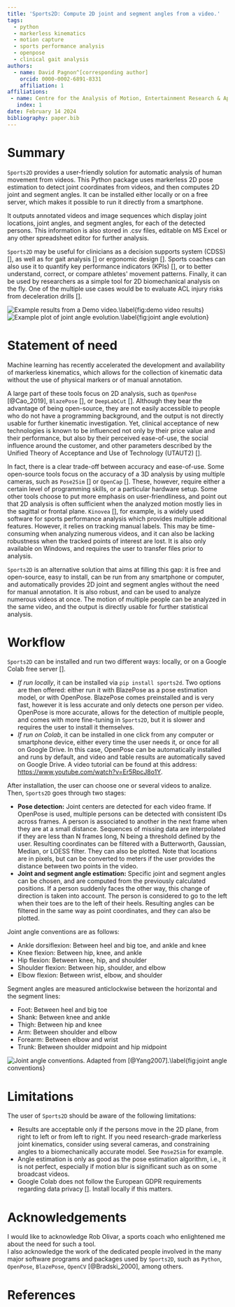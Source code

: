 ```yaml
---
title: 'Sports2D: Compute 2D joint and segment angles from a video.'
tags:
  - python
  - markerless kinematics
  - motion capture
  - sports performance analysis
  - openpose
  - clinical gait analysis
authors:
  - name: David Pagnon^[corresponding author] 
    orcid: 0000-0002-6891-8331
    affiliation: 1
affiliations:
 - name: Centre for the Analysis of Motion, Entertainment Research & Applications (CAMERA), University of Bath, Claverton Down, Bath, BA2 7AY, UK
   index: 1
date: February 14 2024
bibliography: paper.bib
---
```



# Summary
`Sports2D` provides a user-friendly solution for automatic analysis of human movement from videos. This Python package uses markerless 2D pose estimation to detect joint coordinates from videos, and then computes 2D joint and segment angles. It can be installed either locally or on a free server, which makes it possible to run it directly from a smartphone.

It outputs annotated videos and image sequences which display joint locations, joint angles, and segment angles, for each of the detected persons. This information is also stored in .csv files, editable on MS Excel or any other spreadsheet editor for further analysis. 

`Sports2D` may be useful for clinicians as a decision supports system (CDSS) [], as well as for gait analysis [] or ergonomic design []. Sports coaches can also use it to quantify key performance indicators (KPIs) [], or to better understand, correct, or compare athletes' movement patterns. Finally, it can be used by researchers as a simple tool for 2D biomechanical analysis on the fly. One of the multiple use cases would be to evaluate ACL injury risks from deceleration drills [].

![Example results from a Demo video.\label{fig:demo video results}](demo_openpose_results.png)
![Example plot of joint angle evolution.\label{fig:joint angle evolution}](demo_show_plots.png)


# Statement of need

Machine learning has recently accelerated the development and availability of markerless kinematics, which allows for the collection of kinematic data without the use of physical markers or of manual annotation. 

A large part of these tools focus on 2D analysis, such as `OpenPose` [@Cao_2019], `BlazePose` [], or `DeepLabCut` []. Although they bear the advantage of being open-source, they are not easily accessible to people who do not have a programming background, and the output is not directly usable for further kinematic investigation. Yet, clinical acceptance of new technologies is known to be influenced not only by their price value and their performance, but also by their perceived ease-of-use, the social influence around the customer, and other parameters described by the Unified Theory of Acceptance and Use of Technology (UTAUT2) [].

In fact, there is a clear trade-off between accuracy and ease-of-use. Some open-source tools focus on the accuracy of a 3D analysis by using multiple cameras, such as `Pose2Sim` [] or `OpenCap` []. These, however, require either a certain level of programming skills, or a particular hardware setup. Some other tools choose to put more emphasis on user-friendliness, and point out that 2D analysis is often sufficient when the analyzed motion mostly lies in the sagittal or frontal plane. `Kinovea` [], for example, is a widely used software for sports performance analysis which provides multiple additional features. However, it relies on tracking manual labels. This may be time-consuming when analyzing numerous videos, and it can also be lacking robustness when the tracked points of interest are lost. It is also only available on Windows, and requires the user to transfer files prior to analysis.

`Sports2D` is an alternative solution that aims at filling this gap: it is free and open-source, easy to install, can be run from any smartphone or computer, and automatically provides 2D joint and segment angles without the need for manual annotation. It is also robust, and can be used to analyze numerous videos at once. The motion of multiple people can be analyzed in the same video, and the output is directly usable for further statistical analysis. 


# Workflow

`Sports2D` can be installed and run two different ways: locally, or on a Google Colab free server [].
- *If run locally*, it can be installed via `pip install sports2d`. Two options are then offered: either run it with BlazePose as a pose estimation model, or with OpenPose. BlazePose comes preinstalled and is very fast, however it is less accurate and only detects one person per video. OpenPose is more accurate, allows for the detection of multiple people, and comes with more fine-tuning in `Sports2D`, but it is slower and requires the user to install it themselves. 
- *If run on Colab*, it can be installed in one click from any computer or smartphone device, either every time the user needs it, or once for all on Google Drive. In this case, OpenPose can be automatically installed and runs by default, and video and table results are automatically saved on Google Drive. A video tutorial can be found at this address: https://www.youtube.com/watch?v=Er5RpcJ8o1Y.

After installation, the user can choose one or several videos to analize. Then, `Sports2D` goes through two stages:
- **Pose detection:** Joint centers are detected for each video frame. If OpenPose is used, multiple persons can be detected with consistent IDs across frames. A person is associated to another in the next frame when they are at a small distance. Sequences of missing data are interpolated if they are less than N frames long, N being a threshold defined by the user. Resulting coordinates can be filtered with a Butterworth, Gaussian, Median, or LOESS filter. They can also be plotted. Note that locations are in pixels, but can be converted to meters if the user provides the distance between two points in the video.
- **Joint and segment angle estimation:** Specific joint and segment angles can be chosen, and are computed from the previously calculated positions.
If a person suddenly faces the other way, this change of direction is taken into account. The person is considered to go to the left when their toes are to the left of their heels.
Resulting angles can be filtered in the same way as point coordinates, and they can also be plotted.

Joint angle conventions are as follows:
- Ankle dorsiflexion: Between heel and big toe, and ankle and knee
- Knee flexion: Between hip, knee, and ankle
- Hip flexion: Between knee, hip, and shoulder
- Shoulder flexion: Between hip, shoulder, and elbow
- Elbow flexion: Between wrist, elbow, and shoulder

Segment angles are measured anticlockwise between the horizontal and the segment lines:
- Foot: Between heel and big toe
- Shank: Between knee and ankle
- Thigh: Between hip and knee
- Arm: Between shoulder and elbow
- Forearm: Between elbow and wrist
- Trunk: Between shoulder midpoint and hip midpoint

![Joint angle conventions. Adapted from [@Yang2007].\label{fig:joint angle conventions}](Joint_convention.png)


# Limitations

The user of `Sports2D` should be aware of the following limitations:
- Results are acceptable only if the persons move in the 2D plane, from right to left or from left to right.
If you need research-grade markerless joint kinematics, consider using several cameras, and constraining angles to a biomechanically accurate model. See `Pose2Sim` for example.
- Angle estimation is only as good as the pose estimation algorithm, i.e., it is not perfect, especially if motion blur is significant such as on some broadcast videos.
- Google Colab does not follow the European GDPR requirements regarding data privacy []. Install locally if this matters.


# Acknowledgements
I would like to acknowledge Rob Olivar, a sports coach who enlightened me about the need for such a tool.\
I also acknowledge the work of the dedicated people involved in the many major software programs and packages used by `Sports2D`, such as `Python`, `OpenPose`, `BlazePose`, `OpenCV` [@Bradski_2000], among others. 


# References


